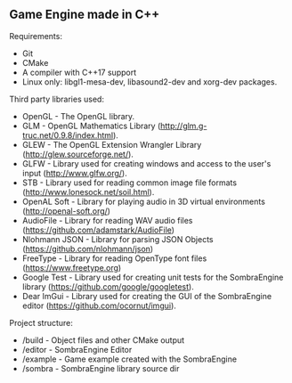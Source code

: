 ## Game Engine made in C++

Requirements:
- Git
- CMake
- A compiler with C++17 support
- Linux only: libgl1-mesa-dev, libasound2-dev and xorg-dev packages.

Third party libraries used:
- OpenGL			- The OpenGL library.
- GLM				- OpenGL Mathematics Library (http://glm.g-truc.net/0.9.8/index.html).
- GLEW				- The OpenGL Extension Wrangler Library (http://glew.sourceforge.net/).
- GLFW				- Library used for creating windows and access to the user's input (http://www.glfw.org/).
- STB				- Library used for reading common image file formats (http://www.lonesock.net/soil.html).
- OpenAL Soft		- Library for playing audio in 3D virtual environments (http://openal-soft.org/)
- AudioFile			- Library for reading WAV audio files (https://github.com/adamstark/AudioFile)
- Nlohmann JSON		- Library for parsing JSON Objects (https://github.com/nlohmann/json)
- FreeType			- Library for reading OpenType font files (https://www.freetype.org)
- Google Test		- Library used for creating unit tests for the SombraEngine library (https://github.com/google/googletest).
- Dear ImGui		- Library used for creating the GUI of the SombraEngine editor (https://github.com/ocornut/imgui).

Project structure:
- /build			- Object files and other CMake output
- /editor			- SombraEngine Editor
- /example			- Game example created with the SombraEngine
- /sombra			- SombraEngine library source dir
